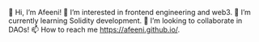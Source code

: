 👋 Hi, I’m Afeeni!
👀 I’m interested in frontend engineering and web3.
🌱 I’m currently learning Solidity development.
💞️ I’m looking to collaborate in DAOs!
📫 How to reach me https://afeeni.github.io/.
